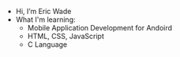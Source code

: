 - Hi, I’m Eric Wade
- What I'm learning:
  - Mobile Application Development for Andoird
  - HTML, CSS, JavaScript
  - C Language
  
